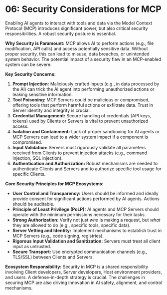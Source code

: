 # 06: Security Considerations for MCP

Enabling AI agents to interact with tools and data via the Model Context Protocol (MCP) introduces significant power, but also critical security responsibilities. A robust security posture is essential.

**Why Security is Paramount:**
MCP allows AI to perform actions (e.g., file modification, API calls) and access potentially sensitive data. Without proper security, this can lead to misuse, data breaches, or unintended system behavior. The potential impact of a security flaw in an MCP-enabled system can be severe.

**Key Security Concerns:**

1.  **Prompt Injection:** Maliciously crafted inputs (e.g., in data processed by the AI) can trick the AI agent into performing unauthorized actions or leaking sensitive information.
2.  **Tool Poisoning:** MCP Servers could be malicious or compromised, offering tools that perform harmful actions or exfiltrate data. Trust in Server identity and integrity is crucial.
3.  **Credential Management:** Secure handling of credentials (API keys, tokens) used by Clients or Servers is vital to prevent unauthorized access.
4.  **Isolation and Containment:** Lack of proper sandboxing for AI agents or MCP Servers can lead to a wider system impact if a component is compromised.
5.  **Input Validation:** Servers must rigorously validate all parameters received from Clients to prevent injection attacks (e.g., command injection, SQL injection).
6.  **Authentication and Authorization:** Robust mechanisms are needed to authenticate Clients and Servers and to authorize specific tool usage for specific Clients.

**Core Security Principles for MCP Ecosystems:**

*   **User Control and Transparency:** Users should be informed and ideally provide consent for significant actions performed by AI agents. Actions should be auditable.
*   **Principle of Least Privilege (PoLP):** AI agents and MCP Servers should operate with the minimum permissions necessary for their tasks.
*   **Strong Authorization:** Verify not just *who* is making a request, but *what* they are allowed to do (e.g., specific tools, specific data).
*   **Server Vetting and Identity:** Implement mechanisms to establish trust in MCP Servers (e.g., code signing, registries).
*   **Rigorous Input Validation and Sanitization:** Servers must treat all client input as untrusted.
*   **Secure Transport:** Use encrypted communication channels (e.g., TLS/SSL) between Clients and Servers.

**Ecosystem Responsibility:**
Security in MCP is a shared responsibility involving Client developers, Server developers, Host environment providers, and users. A defense-in-depth strategy is crucial. The challenges in securing MCP are also driving innovation in AI safety, alignment, and control mechanisms.
